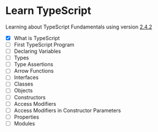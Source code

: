 # Learn TypeScript

Learning about TypeScript Fundamentals using version [2.4.2](https://github.com/Microsoft/TypeScript)

- [x] What is TypeScript
- [ ] First TypeScript Program
- [ ] Declaring Variables
- [ ] Types
- [ ] Type Assertions
- [ ] Arrow Functions
- [ ] Interfaces
- [ ] Classes
- [ ] Objects
- [ ] Constructors
- [ ] Access Modifiers
- [ ] Access Modifiers in Constructor Parameters
- [ ] Properties
- [ ] Modules